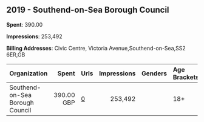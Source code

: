 ## 2019 - Southend-on-Sea Borough Council 
**Spent**: 390.00

**Impressions**: 253,492

**Billing Addresses**: Civic Centre, Victoria Avenue,Southend-on-Sea,SS2 6ER,GB

|Organization|Spent|Urls|Impressions|Genders|Age Brackets|Country Codes|
|:---|---:|:---|---:|:---|:---|:---|
|Southend-on-Sea Borough Council|390.00 GBP|[0](https://www.snap.com/political-ads/asset/bac461219e8e25b63dfab4f548dc71679df11d21bbce10284c327764898b062e?mediaType=mp4)|253,492||18+|united kingdom|
